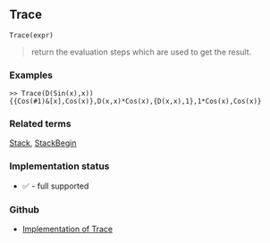 ## Trace

```
Trace(expr)
```

> return the evaluation steps which are used to get the result.
 
### Examples

```
>> Trace(D(Sin(x),x))
{{Cos(#1)&[x],Cos(x)},D(x,x)*Cos(x),{D(x,x),1},1*Cos(x),Cos(x)}
```

### Related terms
[Stack](Stack.md), [StackBegin](StackBegin.md)






### Implementation status

* &#x2705; - full supported

### Github

* [Implementation of Trace](https://github.com/axkr/symja_android_library/blob/master/symja_android_library/matheclipse-core/src/main/java/org/matheclipse/core/builtin/Programming.java#L3357) 
